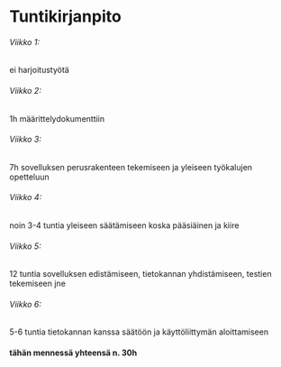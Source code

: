 # Tuntikirjanpito

###### Viikko 1: 
ei harjoitustyötä

###### Viikko 2: 
1h määrittelydokumenttiin 

###### Viikko 3: 
7h sovelluksen perusrakenteen tekemiseen ja yleiseen työkalujen opetteluun

###### Viikko 4: 

noin 3-4 tuntia yleiseen säätämiseen koska pääsiäinen ja kiire

###### Viikko 5:

12 tuntia sovelluksen edistämiseen, tietokannan yhdistämiseen, testien tekemiseen jne

###### Viikko 6:

5-6 tuntia tietokannan kanssa säätöön ja käyttöliittymän aloittamiseen

#### tähän mennessä yhteensä n. 30h
